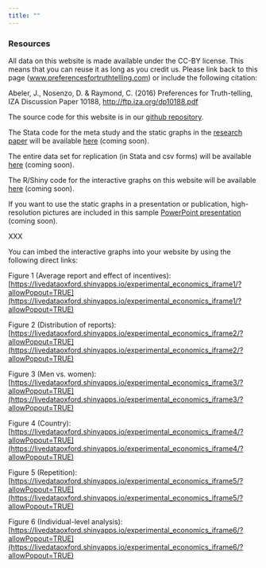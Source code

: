 ```yaml
---
title: ""
---
```



### Resources

All data on this website is made available under the CC-BY license. This means that you can reuse it as long as you credit us. Please link back to this page (www.preferencesfortruthtelling.com) or include the following citation:

Abeler, J., Nosenzo, D. & Raymond, C. (2016) Preferences for Truth-telling, IZA Discussion Paper 10188, http://ftp.iza.org/dp10188.pdf



The source code for this website is in our [github repository](https://github.com/truthtellingstudy/truthtellingstudy.github.io).

The Stata code for the meta study and the static graphs in the [research paper](http://ftp.iza.org/dp10188.pdf) will be available [here](XXX)   (coming soon).

The entire data set for replication (in Stata and csv forms) will be available [here](XXX) (coming soon).

The R/Shiny code for the interactive graphs on this website will be available [here](XXX)  (coming soon).



If you want to use the static graphs in a presentation or publication, high-resolution pictures are included in this sample [PowerPoint presentation](XXX) (coming soon).

XXX

You can imbed the interactive graphs into your website by using the following direct links:

Figure 1 (Average report and effect of incentives): [https://livedataoxford.shinyapps.io/experimental_economics_iframe1/?allowPopout=TRUE](https://livedataoxford.shinyapps.io/experimental_economics_iframe1/?allowPopout=TRUE)

Figure 2 (Distribution of reports): [https://livedataoxford.shinyapps.io/experimental_economics_iframe2/?allowPopout=TRUE](https://livedataoxford.shinyapps.io/experimental_economics_iframe2/?allowPopout=TRUE)

Figure 3 (Men vs. women): [https://livedataoxford.shinyapps.io/experimental_economics_iframe3/?allowPopout=TRUE](https://livedataoxford.shinyapps.io/experimental_economics_iframe3/?allowPopout=TRUE)

Figure 4 (Country): [https://livedataoxford.shinyapps.io/experimental_economics_iframe4/?allowPopout=TRUE](https://livedataoxford.shinyapps.io/experimental_economics_iframe4/?allowPopout=TRUE)

Figure 5 (Repetition): [https://livedataoxford.shinyapps.io/experimental_economics_iframe5/?allowPopout=TRUE](https://livedataoxford.shinyapps.io/experimental_economics_iframe5/?allowPopout=TRUE)

Figure 6 (Individual-level analysis): [https://livedataoxford.shinyapps.io/experimental_economics_iframe6/?allowPopout=TRUE](https://livedataoxford.shinyapps.io/experimental_economics_iframe6/?allowPopout=TRUE)


